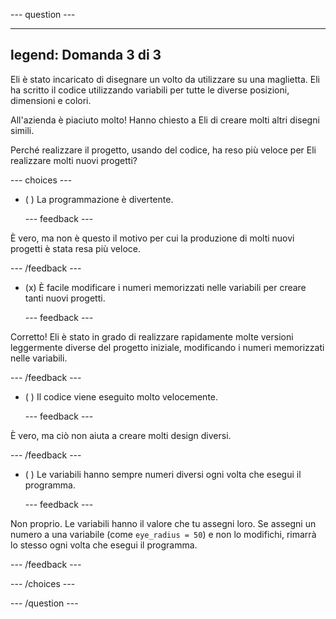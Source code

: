 
--- question ---

---
legend: Domanda 3 di 3
---

Eli è stato incaricato di disegnare un volto da utilizzare su una maglietta. Eli ha scritto il codice utilizzando variabili per tutte le diverse posizioni, dimensioni e colori.

All'azienda è piaciuto molto! Hanno chiesto a Eli di creare molti altri disegni simili.

Perché realizzare il progetto, usando del codice, ha reso più veloce per Eli realizzare molti nuovi progetti?

--- choices ---

- ( ) La programmazione è divertente.

  --- feedback ---

È vero, ma non è questo il motivo per cui la produzione di molti nuovi progetti è stata resa più veloce.

  --- /feedback ---

- (x) È facile modificare i numeri memorizzati nelle variabili per creare tanti nuovi progetti.

  --- feedback ---

Corretto! Eli è stato in grado di realizzare rapidamente molte versioni leggermente diverse del progetto iniziale, modificando i numeri memorizzati nelle variabili.

  --- /feedback ---

- ( ) Il codice viene eseguito molto velocemente.

  --- feedback ---

È vero, ma ciò non aiuta a creare molti design diversi.

  --- /feedback ---

- ( ) Le variabili hanno sempre numeri diversi ogni volta che esegui il programma.

  --- feedback ---

Non proprio. Le variabili hanno il valore che tu assegni loro. Se assegni un numero a una variabile (come `eye_radius = 50`) e non lo modifichi, rimarrà lo stesso ogni volta che esegui il programma.

  --- /feedback ---

--- /choices ---

--- /question ---
